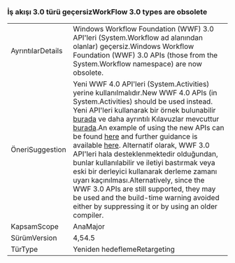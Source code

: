 ### <a name="workflow-30-types-are-obsolete"></a><span data-ttu-id="2c750-101">İş akışı 3.0 türü geçersiz</span><span class="sxs-lookup"><span data-stu-id="2c750-101">WorkFlow 3.0 types are obsolete</span></span>

|   |   |
|---|---|
|<span data-ttu-id="2c750-102">Ayrıntılar</span><span class="sxs-lookup"><span data-stu-id="2c750-102">Details</span></span>|<span data-ttu-id="2c750-103">Windows Workflow Foundation (WWF) 3.0 API'leri (System.Workflow ad alanından olanlar) geçersiz.</span><span class="sxs-lookup"><span data-stu-id="2c750-103">Windows Workflow Foundation (WWF) 3.0 APIs (those from the System.Workflow namespace) are now obsolete.</span></span>|
|<span data-ttu-id="2c750-104">Öneri</span><span class="sxs-lookup"><span data-stu-id="2c750-104">Suggestion</span></span>|<span data-ttu-id="2c750-105">Yeni WWF 4.0 API'leri (System.Activities) yerine kullanılmalıdır.</span><span class="sxs-lookup"><span data-stu-id="2c750-105">New WWF 4.0 APIs (in System.Activities) should be used instead.</span></span> <span data-ttu-id="2c750-106">Yeni API'leri kullanarak bir örnek bulunabilir [burada](~/docs/framework/windows-workflow-foundation/how-to-update-the-definition-of-a-running-workflow-instance.md) ve daha ayrıntılı Kılavuzlar mevcuttur [burada](http://blogs.msdn.com/b/workflowteam/archive/2012/02/08/deprecatingwf3.aspx).</span><span class="sxs-lookup"><span data-stu-id="2c750-106">An example of using the new APIs can be found [here](~/docs/framework/windows-workflow-foundation/how-to-update-the-definition-of-a-running-workflow-instance.md) and further guidance is available [here](http://blogs.msdn.com/b/workflowteam/archive/2012/02/08/deprecatingwf3.aspx).</span></span> <span data-ttu-id="2c750-107">Alternatif olarak, WWF 3.0 API'leri hala desteklenmektedir olduğundan, bunlar kullanılabilir ve iletiyi bastırmak veya eski bir derleyici kullanarak derleme zamanı uyarı kaçınılması.</span><span class="sxs-lookup"><span data-stu-id="2c750-107">Alternatively, since the WWF 3.0 APIs are still supported, they may be used and the build-time warning avoided either by suppressing it or by using an older compiler.</span></span>|
|<span data-ttu-id="2c750-108">Kapsam</span><span class="sxs-lookup"><span data-stu-id="2c750-108">Scope</span></span>|<span data-ttu-id="2c750-109">Ana</span><span class="sxs-lookup"><span data-stu-id="2c750-109">Major</span></span>|
|<span data-ttu-id="2c750-110">Sürüm</span><span class="sxs-lookup"><span data-stu-id="2c750-110">Version</span></span>|<span data-ttu-id="2c750-111">4,5</span><span class="sxs-lookup"><span data-stu-id="2c750-111">4.5</span></span>|
|<span data-ttu-id="2c750-112">Tür</span><span class="sxs-lookup"><span data-stu-id="2c750-112">Type</span></span>|<span data-ttu-id="2c750-113">Yeniden hedefleme</span><span class="sxs-lookup"><span data-stu-id="2c750-113">Retargeting</span></span>|

